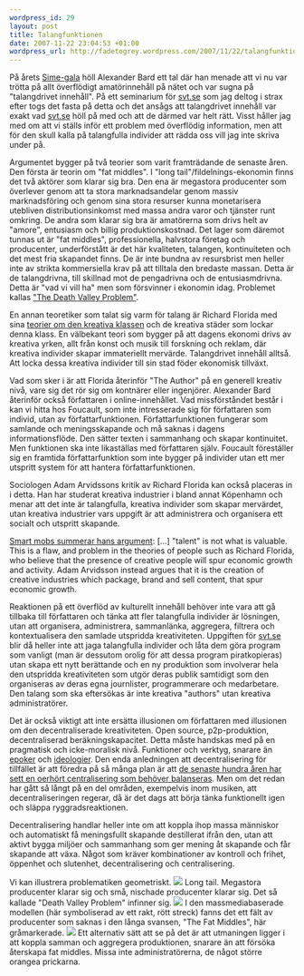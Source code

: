 ```yaml
--- 
wordpress_id: 29 
layout: post
title: Talangfunktionen 
date: 2007-11-22 23:04:53 +01:00 
wordpress_url: http://fadetogrey.wordpress.com/2007/11/22/talangfunktionen/ 
---
```


På årets [Sime-gala](http://www.sime.nu/ "Sime-gala") höll Alexander Bard ett tal där han menade att vi nu var trötta på allt överflödigt amatörinnehåll på nätet och var sugna på "talangdrivet innehåll". På ett seminarium för [svt.se](http://svt.se/) som jag deltog i strax efter togs det fasta på detta och det ansågs att talangdrivet innehåll var exakt vad [svt.se](http://svt.se/) höll på med och att de därmed var helt rätt. Visst håller jag med om att vi ställs inför ett problem med överflödig information, men att för den skull kalla på talangfulla individer att rädda oss vill jag inte skriva under på.

Argumentet bygger på två teorier som varit framträdande de senaste åren. Den första är teorin om "fat middles". I "long tail"/fildelnings-ekonomin finns det två aktörer som klarar sig bra. Den ena är megastora producenter som överlever genom att ta stora marknadsandelar genom massiv marknadsföring och genom sina stora resurser kunna monetarisera utebliven distributionsinkomst med massa andra varor och tjänster runt omkring. De andra som klarar sig bra är amatörerna som drivs helt av "amore", entusiasm och billig produktionskostnad. Det lager som däremot tunnas ut är "fat middles", professionella, halvstora företag och producenter, underförstått är det här kvaliteten, talangen, kontinuiteten och det mest fria skapandet finns. De är inte bundna av resursbrist men heller inte av strikta kommersiella krav på att tilltala den bredaste massan. Detta är de talangdrivna, till skillnad mot de pengadrivna och de entusiasmdrivna. Detta är "vad vi vill ha" men som försvinner i ekonomin idag. Problemet kallas ["The Death Valley Problem"](http://www.cultureby.com/trilogy/2005/11/of_long_tails_a.html).

En annan teoretiker som talat sig varm för talang är Richard Florida med sina [teorier om den kreativa klassen](http://fadetogrey.wordpress.com/2007/06/09/unfinished-notes-on-richard-florida/ "teorier om den kreativa klassen") och de kreativa städer som lockar denna klass. En välbekant teori som bygger på att dagens ekonomi drivs av kreativa yrken, allt från konst och musik till forskning och reklam, där kreativa individer skapar immateriellt mervärde. Talangdrivet innehåll alltså. Att locka dessa kreativa individer till sin stad föder ekonomisk tillväxt. 

Vad som sker i är att Florida återinför "The Author" på en generell kreativ nivå, vare sig det rör sig om kontnärer eller ingenjörer. Alexander Bard återinför också författaren i online-innehållet. Vad missförståndet består i kan vi hitta hos Foucault, som inte intresserade sig för författaren som individ, utan av författarfunktionen. Författarfunktionen fungerar som samlande och meningsskapande och må saknas i dagens informationsflöde. Den sätter texten i sammanhang och skapar kontinuitet. Men funktionen ska inte likaställas med författaren själv. Foucault föreställer sig en framtida författarfunktion som inte bygger på individer utan ett mer utspritt system för att hantera författarfunktionen.

Sociologen Adam Arvidssons kritik av Richard Florida kan också placeras in i detta. Han har studerat kreativa industrier i bland annat Köpenhamn och menar att det inte är talangfulla, kreativa individer som skapar mervärdet, utan kreativa industrier vars uppgift är att administrera och organisera ett socialt och utspritt skapande.

[Smart mobs summerar hans argument](http://www.smartmobs.com/2007/11/19/the-political-economy-of-peer-production-adam-arvidsson-and-the-ethical-economy/ "Smart mobs summerar hans argument"): [...] "talent" is not what is valuable. This is a flaw, and problem in the theories of people such as Richard Florida, who believe that the presence of creative people will spur economic growth and activity. Adam Arvidsson instead argues that it is the creation of creative industries which package, brand and sell content, that spur economic growth.

Reaktionen på ett överflöd av kulturellt innehåll behöver inte vara att gå tillbaka till författaren och tänka att fler talangfulla individer är lösningen, utan att organisera, administrera, sammanlänka, aggregera, filtrera och kontextualisera den samlade utspridda kreativiteten. Uppgiften för [svt.se](http://svt.se/) blir då heller inte att jaga talangfulla individer och låta dem göra program som vanligt (man är dessutom orolig för att dessa program piratkopieras) utan skapa ett nytt berättande och en ny produktion som involverar hela den utspridda kreativiteten som utgör deras publik samtidigt som den organiseras av deras egna journlister, programmerare och medarbetare. Den talang som ska eftersökas är inte kreativa "authors" utan kreativa administratörer.


Det är också viktigt att inte ersätta illusionen om författaren med illusionen om den decentraliserade kreativiteten. Open source, p2p-produktion, decentraliserad beräkningskapacitet. Detta måste handskas med på en pragmatisk och icke-moralisk nivå. Funktioner och verktyg, snarare än [epoker](http://en.wikipedia.org/wiki/Michel_Bauwens "epoker") och [ideologier](http://en.wikipedia.org/wiki/Yochai_Benkler "ideologier"). Den enda anledningen att decentralisering för tillfället är att föredra på så många plan är att [de senaste hundra åren har sett en oerhört centralisering som behöver balanseras](http://www.cddc.vt.edu/host/delanda/pages/markets.htm "de senaste hundra åren har sett en oerhört centralisering som behöver balanseras"). Men om det redan har gått så långt på en del områden, exempelvis inom musiken, att decentraliseringen regerar, då är det dags att börja tänka funktionellt igen och släppa ryggradsreaktionen.

Decentralisering handlar heller inte om att koppla ihop massa människor och automatiskt få meningsfullt skapande destillerat ifrån den, utan att aktivt bygga miljöer och sammanhang som ger mening åt skapande och får skapande att växa. Något som kräver kombinationer av kontroll och frihet, öppenhet och slutenhet, decentralisering och centralisering.

Vi kan illustrera problematiken geometriskt. ![](http://docs.google.com/File?id=df2vgdxk_138cnxns2gs) Long tail. Megastora producenter klarar sig och små, nischade producenter klarar sig. Det så kallade "Death Valley Problem" infinner sig. ![](http://docs.google.com/File?id=df2vgdxk_139frntn4fs) I den massmediabaserade modellen (här symboliserad av ett rakt, rött streck) fanns det ett fält av producenter som saknas i den långa svansen, "The Fat Middles", här gråmarkerade. ![](http://docs.google.com/File?id=df2vgdxk_140f8723jgd) Ett alternativ sätt att se på det är att utmaningen ligger i att koppla samman och aggregera produktionen, snarare än att försöka återskapa fat middles. Missa inte administratörerna, de något större orangea prickarna.

